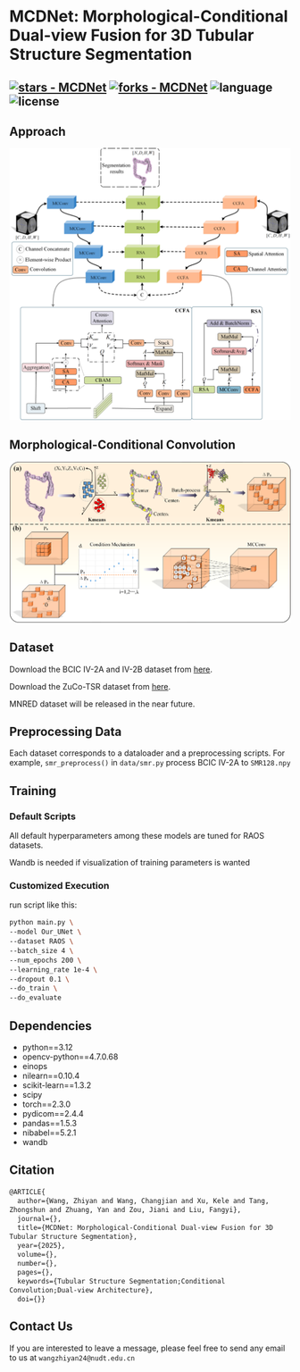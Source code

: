 # MCDNet: Morphological-Conditional Dual-view Fusion for 3D Tubular Structure Segmentation

[![stars - MCDNet](https://img.shields.io/github/stars/wzydcg/MCDNet?style=social)](https://github.com/wzydcg/MCDNet)
[![forks - MCDNet](https://img.shields.io/github/forks/wzydcg/MCDNet?style=social)](https://github.com/wzydcg/MCDNet)
![language](https://img.shields.io/github/languages/top/wzydcg/MCDNet?color=lightgrey)
![license](https://img.shields.io/github/license/wzydcg/MCDNet)
---

## Approach

![MCDNet.png](picture/MCDNet.png)

## Morphological-Conditional Convolution
![MCConv.png](picture/MCConv.png)

## Dataset

Download the BCIC IV-2A and IV-2B dataset from [here](https://www.bbci.de/competition/iv/index.html).

Download the ZuCo-TSR dataset from [here](https://osf.io/q3zws/).

MNRED dataset will be released in the near future.

## Preprocessing Data

Each dataset corresponds to a dataloader and a preprocessing scripts. 
For example, ```smr_preprocess()``` in ```data/smr.py``` process BCIC IV-2A to ```SMR128.npy``` 

## Training

### Default Scripts
All default hyperparameters among these models are tuned for RAOS datasets.

Wandb is needed if visualization of training parameters is wanted

### Customized Execution

run script like this:
```bash
python main.py \
--model Our_UNet \
--dataset RAOS \
--batch_size 4 \
--num_epochs 200 \
--learning_rate 1e-4 \
--dropout 0.1 \
--do_train \
--do_evaluate
```

## Dependencies
- python==3.12
- opencv-python==4.7.0.68
- einops
- nilearn==0.10.4
- scikit-learn==1.3.2
- scipy
- torch==2.3.0
- pydicom==2.4.4
- pandas==1.5.3
- nibabel==5.2.1
- wandb

## Citation

```
@ARTICLE{
  author={Wang, Zhiyan and Wang, Changjian and Xu, Kele and Tang, Zhongshun and Zhuang, Yan and Zou, Jiani and Liu, Fangyi},
  journal={}, 
  title={MCDNet: Morphological-Conditional Dual-view Fusion for 3D Tubular Structure Segmentation}, 
  year={2025},
  volume={},
  number={},
  pages={},
  keywords={Tubular Structure Segmentation;Conditional Convolution;Dual-view Architecture},
  doi={}}

```

## Contact Us

If you are interested to leave a message, please feel free to send any email to us at ```wangzhiyan24@nudt.edu.cn```
